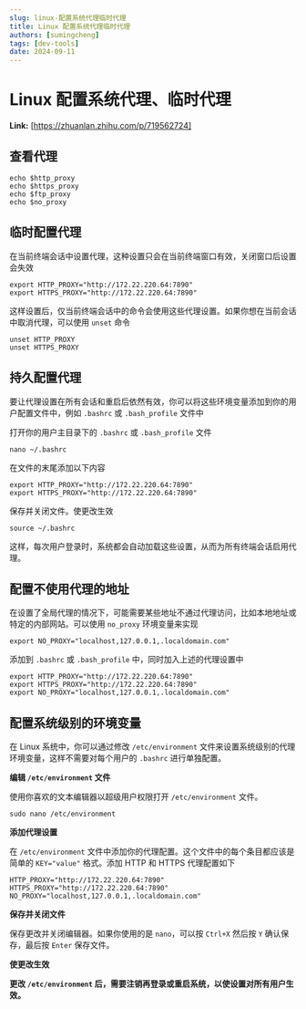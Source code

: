 ```yaml
---
slug: linux-配置系统代理临时代理
title: Linux 配置系统代理临时代理
authors: [sumingcheng]
tags: [dev-tools]
date: 2024-09-11
---
```


# Linux 配置系统代理、临时代理



 **Link:** [https://zhuanlan.zhihu.com/p/719562724]

## 查看代理  
```
echo $http_proxy
echo $https_proxy
echo $ftp_proxy
echo $no_proxy
```
## 临时配置代理  

在当前终端会话中设置代理，这种设置只会在当前终端窗口有效，关闭窗口后设置会失效

```
export HTTP_PROXY="http://172.22.220.64:7890"
export HTTPS_PROXY="http://172.22.220.64:7890"
```

这样设置后，仅当前终端会话中的命令会使用这些代理设置。如果你想在当前会话中取消代理，可以使用 `unset` 命令

```
unset HTTP_PROXY
unset HTTPS_PROXY
```
## 持久配置代理  

要让代理设置在所有会话和重启后依然有效，你可以将这些环境变量添加到你的用户配置文件中，例如 `.bashrc` 或 `.bash_profile` 文件中

打开你的用户主目录下的 `.bashrc` 或 `.bash_profile` 文件

```
nano ~/.bashrc
```

在文件的末尾添加以下内容

```
export HTTP_PROXY="http://172.22.220.64:7890"
export HTTPS_PROXY="http://172.22.220.64:7890"
```

保存并关闭文件。使更改生效

```
source ~/.bashrc
```

这样，每次用户登录时，系统都会自动加载这些设置，从而为所有终端会话启用代理。

## 配置不使用代理的地址  

在设置了全局代理的情况下，可能需要某些地址不通过代理访问，比如本地地址或特定的内部网站。可以使用 `no_proxy` 环境变量来实现

```
export NO_PROXY="localhost,127.0.0.1,.localdomain.com"
```

添加到 `.bashrc` 或 `.bash_profile` 中，同时加入上述的代理设置中

```
export HTTP_PROXY="http://172.22.220.64:7890"
export HTTPS_PROXY="http://172.22.220.64:7890"
export NO_PROXY="localhost,127.0.0.1,.localdomain.com"
```
## 配置系统级别的环境变量  

在 Linux 系统中，你可以通过修改 `/etc/environment` 文件来设置系统级别的代理环境变量，这样不需要对每个用户的 `.bashrc` 进行单独配置。

**编辑 `/etc/environment` 文件**

使用你喜欢的文本编辑器以超级用户权限打开 `/etc/environment` 文件。

```
sudo nano /etc/environment
```

**添加代理设置**

在 `/etc/environment` 文件中添加你的代理配置。这个文件中的每个条目都应该是简单的 `KEY="value"` 格式。添加 HTTP 和 HTTPS 代理配置如下

```
HTTP_PROXY="http://172.22.220.64:7890"
HTTPS_PROXY="http://172.22.220.64:7890"
NO_PROXY="localhost,127.0.0.1,.localdomain.com"
```

**保存并关闭文件**

保存更改并关闭编辑器。如果你使用的是 `nano`，可以按 `Ctrl+X` 然后按 `Y` 确认保存，最后按 `Enter` 保存文件。

**使更改生效**

**更改 `/etc/environment` 后，需要注销再登录或重启系统，以使设置对所有用户生效。**